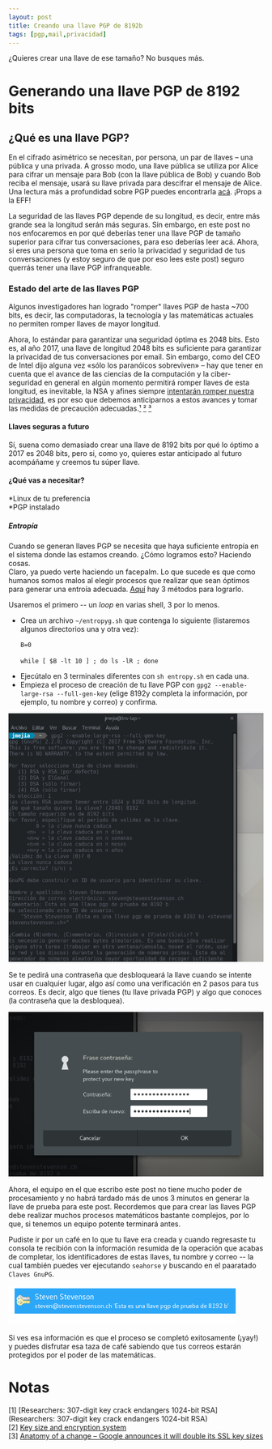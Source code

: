 ```yaml
---
layout: post
title: Creando una llave PGP de 8192b
tags: [pgp,mail,privacidad]
---
```

¿Quieres crear una llave de ese tamaño? No busques más.

# Generando una llave PGP de 8192 bits


## ¿Qué es una llave PGP?
En el cifrado asimétrico se necesitan, por persona, un par de llaves  – una pública y una privada. A grosso modo, una llave pública se utiliza por Alice para cifrar un mensaje para Bob (con la llave pública de Bob) y cuando Bob reciba el mensaje, usará su llave privada para descifrar el mensaje de Alice. Una lectura más a profundidad sobre PGP puedes encontrarla [acá](https://ssd.eff.org/es/module/una-introducci%C3%B3n-la-criptograf%C3%ADa-de-llave-p%C3%BAblica-y-pgp). ¡Props a la EFF!  

La seguridad de las llaves PGP depende de su longitud, es decir, entre más grande sea la longitud serán más seguras. Sin embargo, en este post no nos enfocaremos en por qué deberías tener una llave PGP de tamaño superior para cifrar tus conversaciones, para eso deberías leer acá.
Ahora, si eres una persona que toma en serio la privacidad y seguridad de tus conversaciones (y estoy seguro de que por eso lees este post) seguro querrás tener una llave PGP infranqueable.  


### Estado del arte de las llaves PGP
Algunos investigadores han logrado "romper" llaves PGP de hasta ~700 bits, es decir, las computadoras, la tecnología y las matemáticas actuales no permiten romper llaves de mayor longitud.  

Ahora, lo estándar para garantizar una seguridad óptima es 2048 bits. Esto es, al año 2017, una llave de longitud 2048 bits es suficiente para garantizar la privacidad de tus conversaciones por email. Sin embargo, como del CEO de Intel dijo alguna vez «sólo los paranóicos sobreviven»  – hay que tener en cuenta que el avance de las ciencias de la computación y la ciber-seguridad en general en algún momento permitirá romper llaves de esta longitud, es inevitable, la NSA y afines siempre [intentarán romper nuestra privacidad](https://www.theguardian.com/world/2013/sep/05/nsa-how-to-remain-secure-surveillance), es por eso que debemos anticiparnos a estos avances y tomar las medidas de precaución adecuadas.[¹](#notas) [²](#notas) [³](#notas)


#### Llaves seguras a futuro
Sí, suena como demasiado crear una llave de 8192 bits por qué lo óptimo a 2017 es 2048 bits, pero si, como yo, quieres estar anticipado al futuro acompáñame y creemos tu súper llave.


#### ¿Qué vas a necesitar?
*Linux de tu preferencia  
*PGP instalado


##### Entropía

Cuando se generan llaves PGP se necesita que haya suficiente entropía en el sistema donde las estamos creando. ¿Cómo logramos esto? Haciendo cosas.  
Claro, ya puedo verte haciendo un facepalm. Lo que sucede es que como humanos somos malos al elegir procesos que realizar que sean óptimos para generar una entroía adecuada. [Aquí](https://socpuppet.blogspot.mx/2014/09/howto-quickly-generate-8k-bit-pgp-keys.html) hay 3 métodos para lograrlo.

Usaremos el primero -- un *loop* en varias shell, 3 por lo menos.
* Crea un archivo `~/entropyg.sh` que contenga lo siguiente (listaremos algunos directorios una y otra vez):
	```
	B=0

	while [ $B -lt 10 ] ; do ls -lR ; done 
	```
* Ejecútalo en 3 terminales diferentes con `sh entropy.sh` en cada una.  
* Empieza el proceso de creación de tu llave PGP con `gpg2 --enable-large-rsa --full-gen-key` (elige 8192y completa la información, por ejemplo, tu nombre y correo) y confirma.  

![info](../images/pgp8192/info.png)  

Se te pedirá una contraseña que desbloqueará la llave cuando se intente usar en cualquier lugar, algo así como una verificación en 2 pasos para tus correos. Es decir, algo que tienes (tu llave privada PGP) y algo que conoces (la contraseña que la desbloquea).   

![pass](../images/pgp8192/pass.png)   

Ahora, el equipo en el que escribo este post no tiene mucho poder de procesamiento y no habrá tardado más de unos 3 minutos en generar la llave de prueba para este post. Recordemos que para crear las llaves PGP debe realizar muchos procesos matemáticos bastante complejos, por lo que, si tenemos un equipo potente terminará antes.  

Pudiste ir por un café en lo que tu llave era creada y cuando regresaste tu consola te recibión con la información resumida de la operación que acabas de completar, los identificadores de estas llaves, tu nombre y correo -- la cual también puedes ver ejecutando `seahorse` y buscando en el paaratado `Claves GnuPG`.  

![seahorse](../images/pgp8192/seahorseinfo.png)   

Si ves esa información es que el proceso se completó exitosamente (¡yay!) y puedes disfrutar esa taza de café sabiendo que tus correos estarán protegidos por el poder de las matemáticas.





# Notas

[1] [Researchers: 307-digit key crack endangers 1024-bit RSA](Researchers: 307-digit key crack endangers 1024-bit RSA)  
[2] [Key size and encryption system](https://en.wikipedia.org/wiki/Key_size#Key_size_and_encryption_system)  
[3] [Anatomy of a change – Google announces it will double its SSL key sizes](https://nakedsecurity.sophos.com/2013/05/27/anatomy-of-a-change-google-announces-it-will-double-its-ssl-key-sizes/)
